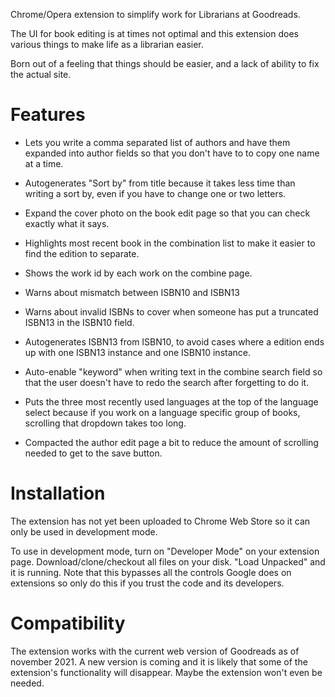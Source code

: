 Chrome/Opera extension to simplify work for Librarians at Goodreads.

The UI for book editing is at times not optimal and this extension does
various things to make life as a librarian easier.

Born out of a feeling that things should be easier, and a lack of
ability to fix the actual site.

Features
===

* Lets you write a comma separated list of authors and have them expanded
  into author fields so that you don't have to to copy one name at a time.

* Autogenerates "Sort by" from title because it takes less time than
  writing a sort by, even if you have to change one or two letters.

* Expand the cover photo on the book edit page so that you can check
  exactly what it says.

* Highlights most recent book in the combination list to make it
  easier to find the edition to separate.

* Shows the work id by each work on the combine page.

* Warns about mismatch between ISBN10 and ISBN13

* Warns about invalid ISBNs to cover when someone has put a truncated
  ISBN13 in the ISBN10 field.

* Autogenerates ISBN13 from ISBN10, to avoid cases where a edition ends
  up with one ISBN13 instance and one ISBN10 instance.

* Auto-enable "keyword" when writing text in the combine search field so
  that the user doesn't have to redo the search after forgetting to do it.

* Puts the three most recently used languages at the top of the
  language select because if you work on a language specific group of
  books, scrolling that dropdown takes too long.

* Compacted the author edit page a bit to reduce the amount of
  scrolling needed to get to the save button.


Installation
===
The extension has not yet been uploaded to Chrome Web Store so it can
only be used in development mode.

To use in development mode, turn on "Developer Mode" on your extension page.
Download/clone/checkout all files on your disk. "Load Unpacked" and it
is running. Note that this bypasses all the controls Google does on
extensions so only do this if you trust the code and its developers.

Compatibility
===

The extension works with the current web version of Goodreads as of
november 2021. A new version is coming and it is likely that some of
the extension's functionality will disappear. Maybe the extension
won't even be needed.
